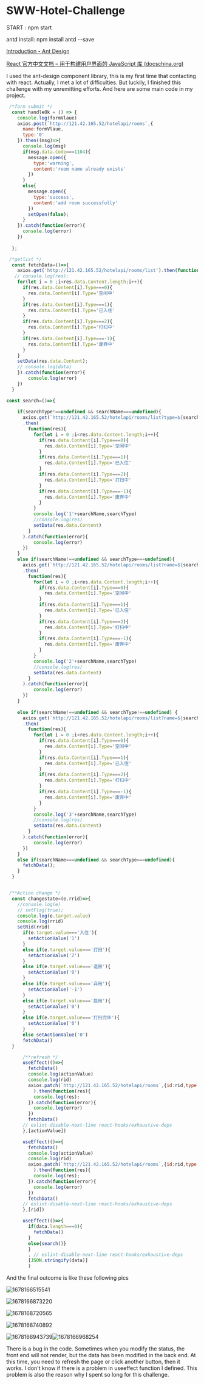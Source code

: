 # SWW-Hotel-Challenge

START : npm start

antd install: npm install antd --save

[Introduction - Ant Design](https://ant.design/docs/spec/introduce)

[React 官方中文文档 – 用于构建用户界面的 JavaScript 库 (docschina.org)](https://react.docschina.org/)

I used the ant-design component library, this is my first time that contacting with react. Actually, I met a lot of difficulties. But luckily, I finished this challenge with my unremitting efforts. And here are some main code in my project.

```js
 /*form submit */
  const handleOk = () => {
    console.log(formVlaue)
    axios.post(`http://121.42.165.52/hotelapi/rooms`,{
      name:formVlaue,
      type:'0'
    }).then((msg)=>{
      console.log(msg)
      if(msg.data.Code===1104){
        message.open({
          type:'warning',
          content:'room name already exists'
        })
      }
      else{
        message.open({
          type:'success',
          content:'add room successfully'
        })
        setOpen(false);
      }
    }).catch(function(error){
      console.log(error)
    })
  
  };
```

```js
 /*getlist */
  const fetchData=()=>{
    axios.get('http://121.42.165.52/hotelapi/rooms/list').then(function(res){
   // console.log(res);
    for(let i = 0 ;i<res.data.Content.length;i++){
      if(res.data.Content[i].Type===0){
        res.data.Content[i].Type='空闲中'
      }
      if(res.data.Content[i].Type===1){
        res.data.Content[i].Type='已入住'
      }
      if(res.data.Content[i].Type===2){
        res.data.Content[i].Type='打扫中'
      }
      if(res.data.Content[i].Type===-1){
        res.data.Content[i].Type='废弃中'
      }
    }
    setData(res.data.Content);
    // console.log(data)
    }).catch(function(error){
        console.log(error)
    })
  }
```

```js
const search=()=>{
   
    if(searchType!==undefined && searchName===undefined){
      axios.get(`http://121.42.165.52/hotelapi/rooms/list?type=${searchType}`)
      .then(
        function(res){
          for(let i = 0 ;i<res.data.Content.length;i++){
            if(res.data.Content[i].Type===0){
              res.data.Content[i].Type='空闲中'
            }
            if(res.data.Content[i].Type===1){
              res.data.Content[i].Type='已入住'
            }
            if(res.data.Content[i].Type===2){
              res.data.Content[i].Type='打扫中'
            }
            if(res.data.Content[i].Type===-1){
              res.data.Content[i].Type='废弃中'
            }
          }
          console.log('1'+searchName,searchType)
          //console.log(res)
          setData(res.data.Content)
        }
      ).catch(function(error){
          console.log(error)
      })
    }
    else if(searchName!==undefined && searchType===undefined){
      axios.get(`http://121.42.165.52/hotelapi/rooms/list?name=${searchName}`)
      .then(
        function(res){
          for(let i = 0 ;i<res.data.Content.length;i++){
            if(res.data.Content[i].Type===0){
              res.data.Content[i].Type='空闲中'
            }
            if(res.data.Content[i].Type===1){
              res.data.Content[i].Type='已入住'
            }
            if(res.data.Content[i].Type===2){
              res.data.Content[i].Type='打扫中'
            }
            if(res.data.Content[i].Type===-1){
              res.data.Content[i].Type='废弃中'
            }
          }
          console.log('2'+searchName,searchType)
          //console.log(res)
          setData(res.data.Content)
        }
      ).catch(function(error){
          console.log(error)
      })
    }
  
    else if(searchName!==undefined && searchType!==undefined) {
      axios.get(`http://121.42.165.52/hotelapi/rooms/list?name=${searchName}&type=${searchType}`)
      .then(
        function(res){
          for(let i = 0 ;i<res.data.Content.length;i++){
            if(res.data.Content[i].Type===0){
              res.data.Content[i].Type='空闲中'
            }
            if(res.data.Content[i].Type===1){
              res.data.Content[i].Type='已入住'
            }
            if(res.data.Content[i].Type===2){
              res.data.Content[i].Type='打扫中'
            }
            if(res.data.Content[i].Type===-1){
              res.data.Content[i].Type='废弃中'
            }
          }
          console.log('3'+searchName,searchType)
          //console.log(res)
          setData(res.data.Content)
        }
      ).catch(function(error){
          console.log(error)
      })
    }
    else if(searchName===undefined && searchType===undefined){
      fetchData();
    }
  }
```

```js

 /**Action change */
  const changestate=(e,rrid)=>{
    //console.log(e)
    // setFlag(true);
    console.log(e.target.value)
    console.log(rrid)
    setRid(rrid)
      if(e.target.value==='入住'){
        setActionValue('1')
      }
      else if(e.target.value==='打扫'){
        setActionValue('2')
      }
      else if(e.target.value==='退房'){
        setActionValue('0')
      }
      else if(e.target.value==='弃用'){
        setActionValue('-1')
      }
      else if(e.target.value==='启用'){
        setActionValue('0')
      }
      else if(e.target.value==='打扫完毕'){
        setActionValue('0')
      }
      else setActionValue('0')
      fetchData()  
  }
```

```js
      /**refresh */
      useEffect(()=>{
        fetchData()
        console.log(actionValue)
        console.log(rid)
        axios.patch(`http://121.42.165.52/hotelapi/rooms`,{id:rid,type:actionValue}
          ).then(function(res){
          console.log(res);
        }).catch(function(error){
          console.log(error)
        })
        fetchData()
      // eslint-disable-next-line react-hooks/exhaustive-deps
      },[actionValue])

      useEffect(()=>{
        fetchData()
        console.log(actionValue)
        console.log(rid)
        axios.patch(`http://121.42.165.52/hotelapi/rooms`,{id:rid,type:actionValue}
          ).then(function(res){
          console.log(res);
        }).catch(function(error){
          console.log(error)
        })
        fetchData()
      // eslint-disable-next-line react-hooks/exhaustive-deps
      },[rid])

      useEffect(()=>{
        if(data.length===0){
          fetchData()
        }
        else{search()}
        }
        , // eslint-disable-next-line react-hooks/exhaustive-deps
        [JSON.stringify(data)]
        )
```

And the final outcome is like these following pics

![1678166515541](image\README\1678166515541.png)

![1678166873220](image\README\1678166873220.png)

![1678168720565](image/README/1678168720565.png)

![1678168740892](image/README/1678168740892.png)

![1678166943739](image/README/1678166943739.png)![1678166968254](image/README/1678166968254.png)


There is a bug in the code. Sometimes when you modify the status, the front end will not render, but the data has been modified in the back end. At this time, you need to refresh the page or click another button, then it works. I don't know if there is a problem in useeffect function I defined. This problem is also the reason why I spent so long for this challenge.
